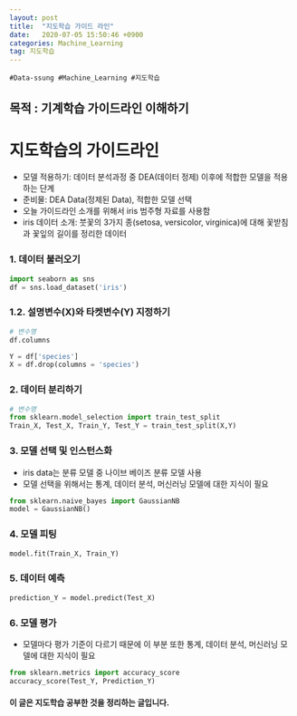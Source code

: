 ```yaml
---
layout: post
title:  "지도학습 가이드 라인"
date:   2020-07-05 15:50:46 +0900
categories: Machine_Learning
tag: 지도학습
---
```


`#Data-ssung #Machine_Learning #지도학습`

목적 : 기계학습 가이드라인 이해하기
---

지도학습의 가이드라인
===

- 모델 적용하기: 데이터 분석과정 중 DEA(데이터 정제) 이후에 적합한 모델을 적용하는 단계
- 준비물: DEA Data(정제된 Data), 적합한 모델 선택
- 오늘 가이드라인 소개를 위해서 iris 범주형 자료를 사용함
- iris 데이터 소개: 붓꽃의 3가지 종(setosa, versicolor, virginica)에 대해 꽃받침과 꽃잎의 길이를 정리한 데이터

### 1. 데이터 불러오기
```Python
import seaborn as sns
df = sns.load_dataset('iris')
```

### 1.2.  설명변수(X)와 타켓변수(Y) 지정하기
```Python
# 변수명
df.columns

Y = df['species']
X = df.drop(columns = 'species') 
```

### 2. 데이터 분리하기
```Python
# 변수명
from sklearn.model_selection import train_test_split
Train_X, Test_X, Train_Y, Test_Y = train_test_split(X,Y)
```

### 3. 모델 선택 및 인스턴스화
- iris data는 분류 모델 중 나이브 베이즈 분류 모델 사용
- 모델 선택을 위해서는 통계, 데이터 분석, 머신러닝 모델에 대한 지식이 필요
```Python
from sklearn.naive_bayes import GaussianNB
model = GaussianNB()
```

### 4. 모델 피팅
```Python
model.fit(Train_X, Train_Y)
```

### 5. 데이터 예측
```Python
prediction_Y = model.predict(Test_X)
```

### 6. 모델 평가
- 모델마다 평가 기준이 다르기 때문에 이 부분 또한  통계, 데이터 분석, 머신러닝 모델에 대한 지식이 필요
```Python
from sklearn.metrics import accuracy_score
accuracy_score(Test_Y, Prediction_Y)
```


#### 이 글은 지도학습 공부한 것을 정리하는 글입니다.  
